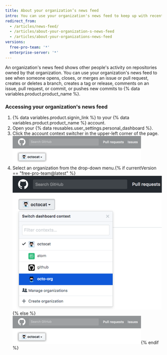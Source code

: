 ```yaml
---
title: About your organization’s news feed
intro: You can use your organization's news feed to keep up with recent activity on repositories owned by that organization.
redirect_from:
  - /articles/news-feed/
  - /articles/about-your-organization-s-news-feed
  - /articles/about-your-organizations-news-feed
versions:
  free-pro-team: '*'
  enterprise-server: '*'
---
```


An organization's news feed shows other people's activity on repositories owned by that organization. You can use your organization's news feed to see when someone opens, closes, or merges an issue or pull request, creates or deletes a branch, creates a tag or release, comments on an issue, pull request, or commit, or pushes new commits to {% data variables.product.product_name %}.

### Accessing your organization's news feed

1. {% data variables.product.signin_link %} to your {% data variables.product.product_name %} account.
2. Open your {% data reusables.user_settings.personal_dashboard %}.
3. Click the account context switcher in the upper-left corner of the page.
  ![Context switcher button in Enterprise](/assets/images/help/organizations/account_context_switcher.png)
4. Select an organization from the drop-down menu.{% if currentVersion == "free-pro-team@latest" %}
  ![Context switcher menu in dotcom](/assets/images/help/organizations/account-context-switcher-selected-dotcom.png){% else %}
  ![Context switcher menu in Enterprise](/assets/images/help/organizations/account_context_switcher.png){% endif %}
